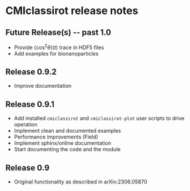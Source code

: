 # CMIclassirot release notes

## Future Release(s) -- past 1.0

* Provide $`\left<\cos^2\theta\right>(t)`$ trace in HDF5 files
* Add examples for bionanoparticles


## Release 0.9.2

* Improve documentation


## Release 0.9.1

* Add installed `cmiclassirot` and `cmiclassirot-plot` user scripts to drive
  operation
* Implement clean and documented examples
* Performance improvements (Field)
* Implement sphinx/online documentation
* Start documenting the code and the module


## Release 0.9

* Original functionality as described in arXiv:2306.05870
